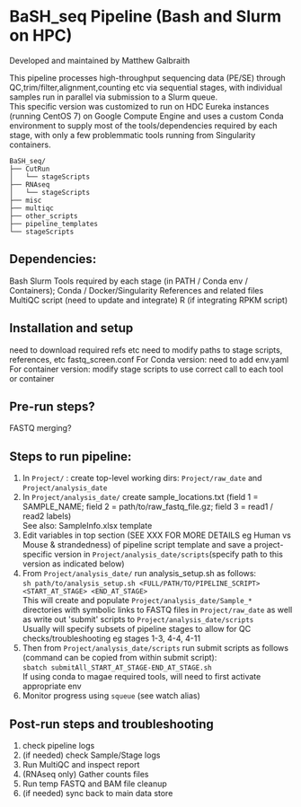 # BaSH_seq Pipeline (**B**ash **a**nd **S**lurm on HPC)  

Developed and maintained by Matthew Galbraith  

This pipeline processes high-throughput sequencing data (PE/SE) through QC,trim/filter,alignment,counting etc via sequential stages, with individual samples run in parallel via submission to a Slurm queue.  
This specific version was customized to run on HDC Eureka instances (running CentOS 7) on Google Compute Engine and uses a custom Conda environment to supply most of the tools/dependencies required by each stage, with only a few problemmatic tools running from Singularity containers.


```
BaSH_seq/
├── CutRun
│   └── stageScripts
├── RNAseq
│   └── stageScripts
├── misc
├── multiqc
├── other_scripts
├── pipeline_templates
└── stageScripts
```


## Dependencies:
Bash
Slurm
Tools required by each stage (in PATH / Conda env / Containers); Conda / Docker/Singularity
References and related files
MultiQC script (need to update and integrate)
R (if integrating RPKM script)

## Installation and setup 
need to download required refs etc 
need to modify paths to stage scripts, references, etc
fastq_screen.conf
For Conda version: need to add env.yaml
For container version: modify stage scripts to use correct call to each tool or container



## Pre-run steps?
FASTQ merging?


## Steps to run pipeline:  
1) In `Project/` : create top-level working dirs: `Project/raw_date` and `Project/analysis_date`  
2) In `Project/analysis_date/` create sample_locations.txt (field 1 = SAMPLE_NAME; field 2 = path/to/raw_fastq_file.gz; field 3 = read1 / read2 labels)  
    See also: SampleInfo.xlsx template
3) Edit variables in top section (SEE XXX FOR MORE DETAILS eg Human vs Mouse & strandedness) of pipeline script template and save a project-specific version in `Project/analysis_date/scripts`(specify path to this version as indicated below)  
4) From `Project/analysis_date/` run analysis_setup.sh as follows:  
```sh path/to/analysis_setup.sh <FULL/PATH/TO/PIPELINE_SCRIPT> <START_AT_STAGE> <END_AT_STAGE>```  
	This will create and populate `Project/analysis_date/Sample_*` directories with symbolic links to FASTQ files in `Project/raw_date` as well as write out 'submit' scripts to `Project/analysis_date/scripts`  
	Usually will specify subsets of pipeline stages to allow for QC checks/troubleshooting eg stages 1-3, 4-4, 4-11  
5) Then from `Project/analysis_date/scripts` run submit scripts as follows (command can be copied from within submit script):  
```sbatch submitAll_START_AT_STAGE-END_AT_STAGE.sh```  
    If using conda to magae required tools, will need to first activate appropriate env  
6) Monitor progress using `squeue` (see watch alias)


## Post-run steps and troubleshooting  
1) check pipeline logs
2) (if needed) check Sample/Stage logs
3) Run MultiQC and inspect report
4) (RNAseq only) Gather counts files 
5) Run temp FASTQ and BAM file cleanup
6) (if needed) sync back to main data store